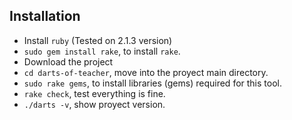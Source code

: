 ## Installation

* Install `ruby` (Tested on 2.1.3 version)
* `sudo gem install rake`, to install `rake`.
* Download the project
* `cd darts-of-teacher`, move into the proyect main directory.
* `sudo rake gems`, to install libraries (gems) required for this tool.
* `rake check`, test everything is fine.
* `./darts -v`, show proyect version.
